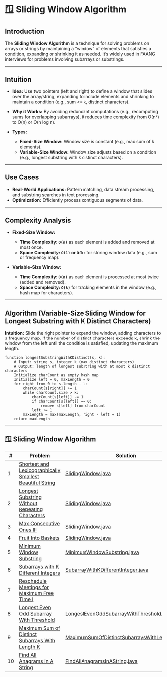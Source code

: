 # 🪟 Sliding Window Algorithm

## Introduction

The **Sliding Window Algorithm** is a technique for solving problems on arrays or strings by maintaining a “window” of
elements that satisfies a condition, expanding or shrinking it as needed. It’s widely used in FAANG interviews for
problems involving subarrays or substrings.

---

## Intuition

- **Idea:** Use two pointers (left and right) to define a window that slides over the array/string, expanding to include
  elements and shrinking to maintain a condition (e.g., sum <= k, distinct characters).

- **Why it Works:** By avoiding redundant computations (e.g., recomputing sums for overlapping subarrays), it reduces
  time complexity from O(n²) to O(n) or O(n log n).

- **Types:**
    - **Fixed-Size Window:** Window size is constant (e.g., max sum of k elements).
    - **Variable-Size Window:** Window size adjusts based on a condition (e.g., longest substring with k distinct
      characters).

---

## Use Cases

- **Real-World Applications:** Pattern matching, data stream processing, and substring searches in text processing.
- **Optimization:** Efficiently process contiguous segments of data.

---

## Complexity Analysis

- **Fixed-Size Window:**
    - **Time Complexity: `O(n)`** as each element is added and removed at most once.
    - **Space Complexity: `O(1)` or `O(k)`** for storing window data (e.g., sum or frequency map).

- **Variable-Size Window:**
    - **Time Complexity: `O(n)`** as each element is processed at most twice (added and removed).
    - **Space Complexity: `O(k)`** for tracking elements in the window (e.g., hash map for characters).

---

## Algorithm (Variable-Size Sliding Window for Longest Substring with K Distinct Characters)

**Intuition:** Slide the right pointer to expand the window, adding characters to a frequency map. If the number of
distinct
characters exceeds k, shrink the window from the left until the condition is satisfied, updating the maximum length.

```
function longestSubstringWithKDistinct(s, k):
    # Input: string s, integer k (max distinct characters)
    # Output: length of longest substring with at most k distinct characters
    Initialize charCount as empty hash map
    Initialize left = 0, maxLength = 0
    for right from 0 to s.length - 1:
        charCount[s[right]] += 1
        while charCount.size > k:
            charCount[s[left]] -= 1
            if charCount[s[left]] == 0:
                remove s[left] from charCount
            left += 1
        maxLength = max(maxLength, right - left + 1)
    return maxLength
```

---

## 🪟 Sliding Window Algorithm

| #  | Problem                                                                                                                                                         | Solution                                                                                                                    |
|----|-----------------------------------------------------------------------------------------------------------------------------------------------------------------|-----------------------------------------------------------------------------------------------------------------------------|
| 1  | [Shortest and Lexicographically Smallest Beautiful String](https://leetcode.com/problems/shortest-and-lexicographically-smallest-beautiful-string/description/) | [SlidingWindow.java](./SlidingWindow.java)                                                                                  |
| 2  | [Longest Substring Without Repeating Characters](https://leetcode.com/problems/longest-substring-without-repeating-characters/description/)                     | [SlidingWindow.java](./SlidingWindow.java)                                                                                  |
| 3  | [Max Consecutive Ones III](https://leetcode.com/problems/max-consecutive-ones-iii/description/)                                                                 | [SlidingWindow.java](./SlidingWindow.java)                                                                                  |
| 4  | [Fruit Into Baskets](https://leetcode.com/problems/fruit-into-baskets/description/)                                                                             | [SlidingWindow.java](./SlidingWindow.java)                                                                                  |
| 5  | [Minimum Window Substring](https://leetcode.com/problems/minimum-window-substring/)                                                                             | [MinimumWindowSubstring.java](./twoPointerAndSlidingWindow/MinimumWindowSubstring.java)                                     |
| 6  | [Subarrays with K Different Integers](https://leetcode.com/problems/subarrays-with-k-different-integers/)                                                       | [SubarrayWithKDifferentInteger.java](./twoPointerAndSlidingWindow/SubarrayWithKDifferentInteger.java)                       |
| 7  | [Reschedule Meetings for Maximum Free Time I](https://leetcode.com/problems/reschedule-meetings-for-maximum-free-time-i/)                                       |                                                                                                                             |                                                                                                      |
| 8  | [Longest Even Odd Subarray With Threshold](https://leetcode.com/problems/longest-even-odd-subarray-with-threshold/)                                             | [LongestEvenOddSubarrayWithThreshold.java](./twoPointerAndSlidingWindow/LongestEvenOddSubarrayWithThreshold.java)           |
| 9  | [Maximum Sum of Distinct Subarrays With Length K](https://leetcode.com/problems/maximum-sum-of-distinct-subarrays-with-length-k/)                               | [MaximumSumOfDistinctSubarraysWithLengthK.java](./twoPointerAndSlidingWindow/MaximumSumOfDistinctSubarraysWithLengthK.java) |
| 10 | [Find All Anagrams In A String](https://leetcode.com/problems/find-all-anagrams-in-a-string/)                                                                   | [FindAllAnagramsInAString.java](./twoPointerAndSlidingWindow/FindAllAnagramsInAString.java)                                 |